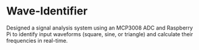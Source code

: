 # Wave-Identifier
Designed a signal analysis system using an MCP3008 ADC and Raspberry Pi to identify input waveforms (square, sine, or triangle) and calculate their frequencies in real-time.
